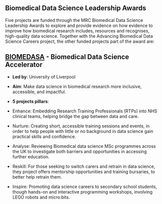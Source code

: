 ## Biomedical Data Science Leadership Awards

Five projects are funded through the MRC Biomedical Data Science Leadership Awards to explore and provide evidence on how evidence to improve how biomedical research includes, resources and recognises, high-quality data science.
Together with the Advancing Biomedical Data Science Careers project, the other funded projects part of the award are:

## [BIOMEDASA](https://www.liverpool.ac.uk/computational-biology-facility/biomedasa/) - Biomedical Data Science Accelerator  
- **Led by**: University of Liverpool 

- **Aim**: Make data science in biomedical research more inclusive, accessible, and impactful.

- **5 projects pillars**: 
- Enhance: Embedding Research Training Professionals (RTPs) into NHS clinical teams, helping bridge the gap between data and care. 
- Nurture: Creating short, accessible training sessions and events, in order to help people with little or no background in data science gain practical skills and confidence. 
- Analyse: Reviewing Biomedical data science MSc programmes across the UK to investigate both barriers and opportunities in accessing further education.  
- Reskill: For those seeking to switch carers and retrain in data science, they project offers mentorship opportunities and training bursaries, to better help retrain them.  
- Inspire: Promoting data science careers to secondary school students, though hands-on and interactive programming workshops, involving LEGO robots and micro:bits.  
